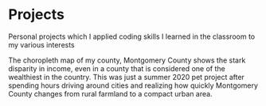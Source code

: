# Projects
Personal projects which I applied coding skills I learned in the classroom to my various interests

The choropleth map of my county, Montgomery County shows the stark disparity in income, even in a county that is considered one of the wealthiest in the country. 
This was just a summer 2020 pet project after spending hours driving around cities and realizing how quickly Montgomery County changes from rural farmland to a 
compact urban area.
